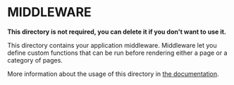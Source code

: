 # MIDDLEWARE

**This directory is not required, you can delete it if you don't want to use it.**

This directory contains your application middleware.
Middleware let you define custom functions that can be run before rendering either a page or a category of pages.

More information about the usage of this directory in [the documentation](https://nuxtjs.org/guide/routing#middleware).
